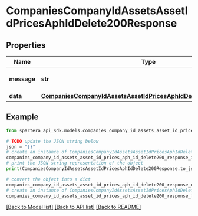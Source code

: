 # CompaniesCompanyIdAssetsAssetIdPricesAphIdDelete200Response


## Properties

Name | Type | Description | Notes
------------ | ------------- | ------------- | -------------
**message** | **str** | Response status message | 
**data** | [**CompaniesCompanyIdAssetsAssetIdPricesAphIdDelete200ResponseData**](CompaniesCompanyIdAssetsAssetIdPricesAphIdDelete200ResponseData.md) |  | 

## Example

```python
from spartera_api_sdk.models.companies_company_id_assets_asset_id_prices_aph_id_delete200_response import CompaniesCompanyIdAssetsAssetIdPricesAphIdDelete200Response

# TODO update the JSON string below
json = "{}"
# create an instance of CompaniesCompanyIdAssetsAssetIdPricesAphIdDelete200Response from a JSON string
companies_company_id_assets_asset_id_prices_aph_id_delete200_response_instance = CompaniesCompanyIdAssetsAssetIdPricesAphIdDelete200Response.from_json(json)
# print the JSON string representation of the object
print(CompaniesCompanyIdAssetsAssetIdPricesAphIdDelete200Response.to_json())

# convert the object into a dict
companies_company_id_assets_asset_id_prices_aph_id_delete200_response_dict = companies_company_id_assets_asset_id_prices_aph_id_delete200_response_instance.to_dict()
# create an instance of CompaniesCompanyIdAssetsAssetIdPricesAphIdDelete200Response from a dict
companies_company_id_assets_asset_id_prices_aph_id_delete200_response_from_dict = CompaniesCompanyIdAssetsAssetIdPricesAphIdDelete200Response.from_dict(companies_company_id_assets_asset_id_prices_aph_id_delete200_response_dict)
```
[[Back to Model list]](../README.md#documentation-for-models) [[Back to API list]](../README.md#documentation-for-api-endpoints) [[Back to README]](../README.md)


